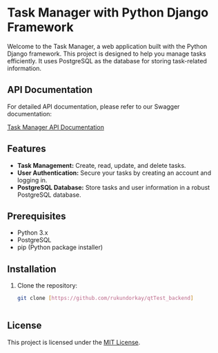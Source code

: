

# Task Manager with Python Django Framework

Welcome to the Task Manager, a web application built with the Python Django framework. This project is designed to help you manage tasks efficiently. It uses PostgreSQL as the database for storing task-related information.

## API Documentation

For detailed API documentation, please refer to our Swagger documentation:

[Task Manager API Documentation](https://qt-api.onrender.com/)

## Features

- **Task Management:** Create, read, update, and delete tasks.
- **User Authentication:** Secure your tasks by creating an account and logging in.
- **PostgreSQL Database:** Store tasks and user information in a robust PostgreSQL database.

## Prerequisites
- Python 3.x
- PostgreSQL
- pip (Python package installer)

## Installation

1. Clone the repository:
   ```bash
   git clone [https://github.com/rukundorkay/qtTest_backend]



## License

This project is licensed under the [MIT License](LICENSE).
